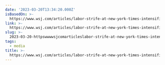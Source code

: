 ```yaml
---
date: '2023-03-20T13:34:20.000Z'
isBasedOn: >-
  https://www.wsj.com/articles/labor-strife-at-new-york-times-intensifies-dividing-staff-5b729771
link: >-
  https://www.wsj.com/articles/labor-strife-at-new-york-times-intensifies-dividing-staff-5b729771
slug: >-
  2023-03-20-httpswwwwsjcomarticleslabor-strife-at-new-york-times-intensifies-dividing-staff-5b729771
tags:
  - media
title: >-
  https://www.wsj.com/articles/labor-strife-at-new-york-times-intensifies-dividing-staff-5b729771
---
```


